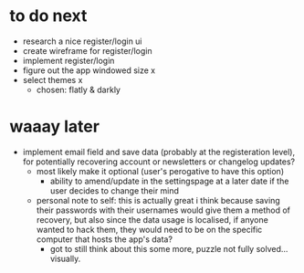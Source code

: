 # to do next
- research a nice register/login ui
- create wireframe for register/login
- implement register/login
- figure out the app windowed size x
- select themes x 
    - chosen: flatly & darkly


# waaay later 
- implement email field and save data (probably at the registeration level), for potentially recovering account or newsletters or changelog updates?
    - most likely make it optional (user's perogative to have this option)
        - ability to amend/update in the settingspage at a later date if the user decides to change their mind
    * personal note to self: this is actually great i think because saving their passwords with their usernames would give them a method of recovery, but also since the data usage is localised, if anyone wanted to hack them, they would need to be on the specific computer that hosts the app's data?
        - got to still think about this some more, puzzle not fully solved... visually.